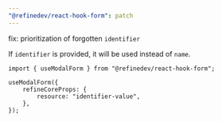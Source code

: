 ```yaml
---
"@refinedev/react-hook-form": patch
---
```


fix: prioritization of forgotten `identifier`

If `identifier` is provided, it will be used instead of `name`.

```tsx
import { useModalForm } from "@refinedev/react-hook-form";

useModalForm({
    refineCoreProps: {
        resource: "identifier-value",
    },
});
```
